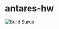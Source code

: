 # antares-hw

[![Build Status](https://travis-ci.org/arssivka/antares-hw.svg?branch=master)](https://travis-ci.org/arssivka/antares-hw)
